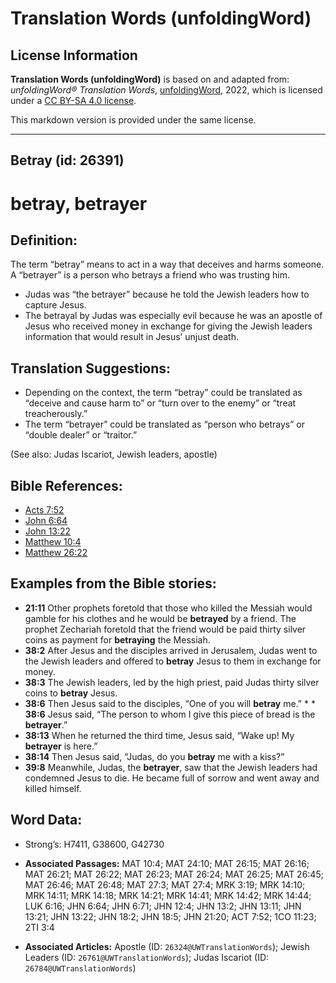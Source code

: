 # Translation Words (unfoldingWord)

## License Information

**Translation Words (unfoldingWord)** is based on and adapted from: _unfoldingWord® Translation Words_, [unfoldingWord](https://unfoldingword.org/utw), 2022, which is licensed under a [CC BY-SA 4.0 license](https://creativecommons.org/licenses/by-sa/4.0/legalcode.en).

This markdown version is provided under the same license.



--------------------------------

## Betray (id: 26391)

betray, betrayer
================

Definition:
-----------

The term “betray” means to act in a way that deceives and harms someone. A “betrayer” is a person who betrays a friend who was trusting him.

* Judas was “the betrayer” because he told the Jewish leaders how to capture Jesus.
* The betrayal by Judas was especially evil because he was an apostle of Jesus who received money in exchange for giving the Jewish leaders information that would result in Jesus’ unjust death.

Translation Suggestions:
------------------------

* Depending on the context, the term “betray” could be translated as “deceive and cause harm to” or “turn over to the enemy” or “treat treacherously.”
* The term “betrayer” could be translated as “person who betrays” or “double dealer” or “traitor.”

(See also: Judas Iscariot, Jewish leaders, apostle)

Bible References:
-----------------

* [Acts 7:52](https://ref.ly/Acts7:52)
* [John 6:64](https://ref.ly/John6:64)
* [John 13:22](https://ref.ly/John13:22)
* [Matthew 10:4](https://ref.ly/Matt10:4)
* [Matthew 26:22](https://ref.ly/Matt26:22)

Examples from the Bible stories:
--------------------------------

* **21:11** Other prophets foretold that those who killed the Messiah would gamble for his clothes and he would be **betrayed** by a friend. The prophet Zechariah foretold that the friend would be paid thirty silver coins as payment for **betraying** the Messiah.
* **38:2** After Jesus and the disciples arrived in Jerusalem, Judas went to the Jewish leaders and offered to **betray** Jesus to them in exchange for money.
* **38:3** The Jewish leaders, led by the high priest, paid Judas thirty silver coins to **betray** Jesus.
* **38:6** Then Jesus said to the disciples, “One of you will **betray** me.” \* \* **38:6** Jesus said, “The person to whom I give this piece of bread is the **betrayer**.”
* **38:13** When he returned the third time, Jesus said, “Wake up! My **betrayer** is here.”
* **38:14** Then Jesus said, “Judas, do you **betray** me with a kiss?”
* **39:8** Meanwhile, Judas, the **betrayer**, saw that the Jewish leaders had condemned Jesus to die. He became full of sorrow and went away and killed himself.

Word Data:
----------

* Strong’s: H7411, G38600, G42730

* **Associated Passages:** MAT 10:4; MAT 24:10; MAT 26:15; MAT 26:16; MAT 26:21; MAT 26:22; MAT 26:23; MAT 26:24; MAT 26:25; MAT 26:45; MAT 26:46; MAT 26:48; MAT 27:3; MAT 27:4; MRK 3:19; MRK 14:10; MRK 14:11; MRK 14:18; MRK 14:21; MRK 14:41; MRK 14:42; MRK 14:44; LUK 6:16; JHN 6:64; JHN 6:71; JHN 12:4; JHN 13:2; JHN 13:11; JHN 13:21; JHN 13:22; JHN 18:2; JHN 18:5; JHN 21:20; ACT 7:52; 1CO 11:23; 2TI 3:4
* **Associated Articles:** Apostle (ID: `26324@UWTranslationWords`); Jewish Leaders (ID: `26761@UWTranslationWords`); Judas Iscariot (ID: `26784@UWTranslationWords`)

